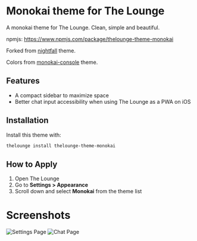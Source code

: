 # Monokai theme for The Lounge

A monokai theme for The Lounge. Clean, simple and beautiful.

npmjs: https://www.npmjs.com/package/thelounge-theme-monokai

Forked from [nightfall](https://www.npmjs.com/package/thelounge-theme-midnight) theme.

Colors from [monokai-console](https://www.npmjs.com/package/thelounge-theme-monokai-console) theme.

## Features

- A compact sidebar to maximize space
- Better chat input accessibility when using The Lounge as a PWA on iOS

## Installation

Install this theme with:

```sh
thelounge install thelounge-theme-monokai
```

## How to Apply

1. Open The Lounge
2. Go to **Settings > Appearance**
3. Scroll down and select **Monokai** from the theme list


# Screenshots

![Settings Page](https://i.imgur.com/3QJqm9H.png "Settings Page")
![Chat Page](https://i.imgur.com/EZ4XqbE.png "Chat Page")

